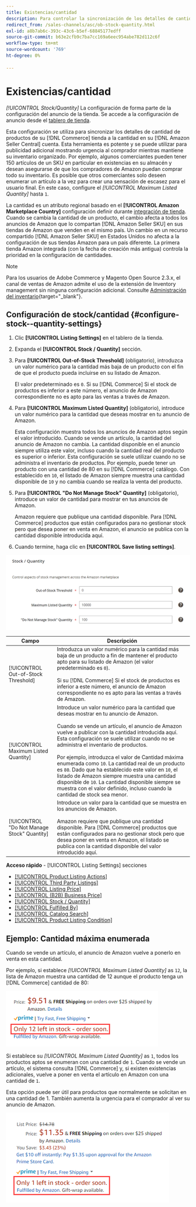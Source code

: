 ```yaml
---
title: Existencias/cantidad
description: Para controlar la sincronización de los detalles de cantidad de productos de su tienda de Commerce con su [!DNL Amazon Seller Central] para actualizar la configuración de stock/cantidad.
redirect_from: /sales-channels/asc/ob-stock-quantity.html
exl-id: a8b7ab6c-393c-43c6-b5ef-68845177edff
source-git-commit: b63e2cfb9c7ba7cc169a6eec954abe782d112c6f
workflow-type: tm+mt
source-wordcount: '769'
ht-degree: 0%

---
```


# Existencias/cantidad

*[!UICONTROL Stock/Quantity]* La configuración de forma parte de la configuración del anuncio de la tienda. Se accede a la configuración de anuncio desde el [tablero de tienda](./amazon-store-dashboard.md).

Esta configuración se utiliza para sincronizar los detalles de cantidad de productos de su [!DNL Commerce] tienda a la cantidad en su [!DNL Amazon Seller Central] cuenta. Esta herramienta es potente y se puede utilizar para publicidad adicional mostrando urgencia al comprador mientras mantiene su inventario organizado. Por ejemplo, algunos comerciantes pueden tener 150 artículos de un SKU en particular en existencias en su almacén y desean asegurarse de que los compradores de Amazon puedan comprar todo su inventario. Es posible que otros comerciantes solo deseen enumerar un artículo a la vez para crear una sensación de escasez para el usuario final. En este caso, configure el *[!UICONTROL Maximum Listed Quantity]* hasta `1`.

La cantidad es un atributo regional basado en el **[!UICONTROL Amazon Marketplace Country]** configuración definir durante [integración de tienda](./store-integration.md). Cuando se cambia la cantidad de un producto, el cambio afecta a todos los anuncios de Amazon que lo compartan [!DNL Amazon Seller SKU] en sus tiendas de Amazon que venden en el mismo país. Un cambio en un recurso compartido [!DNL Amazon Seller SKU] en Estados Unidos no afecta a la configuración de sus tiendas Amazon para un país diferente. La primera tienda Amazon integrada (con la fecha de creación más antigua) controla la prioridad en la configuración de cantidades.

>[!NOTE]
>
>Para los usuarios de Adobe Commerce y Magento Open Source 2.3.x, el canal de ventas de Amazon admite el uso de la extensión de Inventory management sin ninguna configuración adicional. Consulte [Administración del inventario](https://docs.magento.com/user-guide/v2.3/catalog/inventory-management.html){target="_blank"}.

## Configuración de stock/cantidad {#configure-stock--quantity-settings}

1. Clic **[!UICONTROL Listing Settings]** en el tablero de la tienda.

1. Expanda el **[!UICONTROL Stock / Quantity]** sección.

1. Para **[!UICONTROL Out-of-Stock Threshold]** (obligatorio), introduzca un valor numérico para la cantidad más baja de un producto con el fin de que el producto pueda incluirse en su listado de Amazon.

   El valor predeterminado es `0`. Si su [!DNL Commerce] Si el stock de productos es inferior a este número, el anuncio de Amazon correspondiente no es apto para las ventas a través de Amazon.

1. Para **[!UICONTROL Maximum Listed Quantity]** (obligatorio), introduce un valor numérico para la cantidad que deseas mostrar en tu anuncio de Amazon.

   Esta configuración muestra todos los anuncios de Amazon aptos según el valor introducido. Cuando se vende un artículo, la cantidad del anuncio de Amazon no cambia. La cantidad disponible en el anuncio siempre utiliza este valor, incluso cuando la cantidad real del producto es superior o inferior. Esta configuración se suele utilizar cuando no se administra el inventario de productos. Por ejemplo, puede tener un producto con una cantidad de 80 en su [!DNL Commerce] catálogo. Con establecido en `10`, el listado de Amazon siempre muestra una cantidad disponible de `10` y no cambia cuando se realiza la venta del producto.

1. Para **[!UICONTROL "Do Not Manage Stock" Quantity]** (obligatorio), introduce un valor de cantidad para mostrar en tus anuncios de Amazon.

   Amazon requiere que publique una cantidad disponible. Para [!DNL Commerce] productos que están configurados para no gestionar stock pero que desea poner en venta en Amazon, el anuncio se publica con la cantidad disponible introducida aquí.

1. Cuando termine, haga clic en **[!UICONTROL Save listing settings]**.

![Configuración de stock/cantidad](assets/amazon-stock-quantity.png)

| Campo | Descripción |
|---|---|
| [!UICONTROL Out-of-Stock Threshold] | Introduzca un valor numérico para la cantidad más baja de un producto a fin de mantener el producto apto para su listado de Amazon (el valor predeterminado es `0`).<br><br>Si su [!DNL Commerce] Si el stock de productos es inferior a este número, el anuncio de Amazon correspondiente no es apto para las ventas a través de Amazon. |
| [!UICONTROL Maximum Listed Quantity] | Introduce un valor numérico para la cantidad que deseas mostrar en tu anuncio de Amazon.<br><br>Cuando se vende un artículo, el anuncio de Amazon vuelve a publicar con la cantidad introducida aquí. Esta configuración se suele utilizar cuando no se administra el inventario de productos.<br><br>Por ejemplo, introduzca el valor de Cantidad máxima enumerada como `10`. La cantidad real de un producto es `80`. Dado que ha establecido este valor en `10`, el listado de Amazon siempre muestra una cantidad disponible de `10`. La cantidad disponible siempre se muestra con el valor definido, incluso cuando la cantidad de stock sea menor. |
| [!UICONTROL "Do Not Manage Stock" Quantity] | Introduce un valor para la cantidad que se muestra en los anuncios de Amazon.<br><br>Amazon requiere que publique una cantidad disponible. Para [!DNL Commerce] productos que están configurados para no gestionar stock pero que desea poner en venta en Amazon, el listado se publica con la cantidad disponible del valor introducido aquí. |

**Acceso rápido** - [!UICONTROL Listing Settings] secciones

- [[!UICONTROL Product Listing Actions]](./product-listing-actions.md)
- [[!UICONTROL Third Party Listings]](./third-party-listing-settings.md)
- [[!UICONTROL Listing Price]](./listing-price.md)
- [[!UICONTROL (B2B) Business Price]](./business-pricing.md)
- [[!UICONTROL Stock / Quantity]](./stock-quantity.md)
- [[!UICONTROL Fulfilled By]](./fulfilled-by.md)
- [[!UICONTROL Catalog Search]](./catalog-search.md)
- [[!UICONTROL Product Listing Condition]](./product-listing-condition.md)

## Ejemplo: Cantidad máxima enumerada

Cuando se vende un artículo, el anuncio de Amazon vuelve a ponerlo en venta en esta cantidad.

Por ejemplo, si establece *[!UICONTROL Maximum Listed Quantity]* as `12`, la lista de Amazon muestra una cantidad de 12 aunque el producto tenga un [!DNL Commerce] cantidad de 80:

![Ejemplo 1 de cantidad máxima enumerada](assets/amazon-max-listed-quantity.png)

Si establece su *[!UICONTROL Maximum Listed Quantity]* as `1`, todos los productos aptos se enumeran con una cantidad de `1`. Cuando se vende un artículo, el sistema consulta [!DNL Commerce] y, si existen existencias adicionales, vuelve a poner en venta el artículo en Amazon con una cantidad de `1`.

Esta opción puede ser útil para productos que normalmente se solicitan en una cantidad de 1. También aumenta la urgencia para el comprador al ver su anuncio de Amazon.

![Ejemplo 2 de cantidad máxima enumerada](assets/amazon-max-listed-quantity-1.png)
